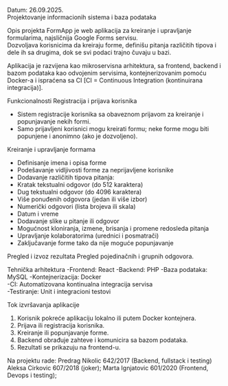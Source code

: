 Datum: 26.09.2025.  
Projektovanje informacionih sistema i baza podataka  

Opis projekta
FormApp je web aplikacija za kreiranje i upravljanje formularima, najsličnija Google Forms servisu.  
Dozvoljava korisnicima da kreiraju forme, definišu pitanja različitih tipova i dele ih sa drugima, dok se svi podaci trajno čuvaju u bazi.  

Aplikacija je razvijena kao mikroservisna arhitektura, sa frontend, backend i bazom podataka kao odvojenim servisima, kontejnerizovanim pomoću Docker-a i ispraćena sa CI [CI = Continuous Integration (kontinuirana integracija)].  


Funkcionalnosti
Registracija i prijava korisnika
- Sistem registracije korisnika sa obaveznom prijavom za kreiranje i popunjavanje nekih formi.  
- Samo prijavljeni korisnici mogu kreirati formu; neke forme mogu biti popunjene i anonimno (ako je dozvoljeno).  

Kreiranje i upravljanje formama
- Definisanje imena i opisa forme
- Podešavanje vidljivosti forme za neprijavljene korisnike
- Dodavanje različitih tipova pitanja:
- Kratak tekstualni odgovor (do 512 karaktera)
- Dug tekstualni odgovor (do 4096 karaktera)
- Više ponuđenih odgovora (jedan ili više izbor)
- Numerički odgovori (lista brojeva ili skala)
- Datum i vreme  
- Dodavanje slike u pitanje ili odgovor
- Mogućnost kloniranja, izmene, brisanja i promene redosleda pitanja
- Upravljanje kolaboratorima (urednici i posmatrači)
- Zaključavanje forme tako da nije moguće popunjavanje

Pregled i izvoz rezultata
Pregled pojedinačnih i grupnih odgovora.  
  
Tehnička arhitektura
-Frontend: React 
-Backend: PHP 
-Baza podataka: MySQL
-Kontejnerizacija: Docker  
-CI: Automatizovana kontinualna integracija servisa  
-Testiranje: Unit i integracioni testovi

Tok izvršavanja aplikacije
1. Korisnik pokreće aplikaciju lokalno ili putem Docker kontejnera.  
2. Prijava ili registracija korisnika.  
3. Kreiranje ili popunjavanje forme.  
4. Backend obrađuje zahteve i komunicira sa bazom podataka.  
5. Rezultati se prikazuju na frontend-u.  

Na projektu rade:
Predrag Nikolic 642/2017 (Backend, fullstack i testing)
Aleksa Cirkovic 607/2018 (joker);
Marta Ignjatovic 601/2020 (Frontend, Devops i testing);


